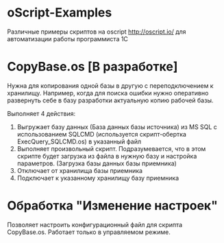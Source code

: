 # oScript-Examples
Различные примеры скриптов на oscript http://oscript.io/ для автоматизации работы программиста 1С



# CopyBase.os [В разработке]

Нужна для копирования одной базы в другую с переподключением к хранилищу. Например, когда для поиска ошибки нужно оперативно развернуть себе в базу разработки актуальную копию рабочей базы.

Выполняет 4 действия:

1. Выгружает базу данных (База данных базы источника) из MS SQL с использованием SQLCMD (используется скрипт-обертка ExecQuery_SQLCMD.os) в указанный файл
2. Выполняет произвольный скрипт. Подразумевается, что в этом скрипте будет загрузка из файла в нужную базу и настройка параметров. (Загрузка базы данных базы приемника)
3. Отключает от хранилища базы приемника
4. Подключает к указанному хранилищу базу приемника

# Обработка "Изменение настроек"

Позволяет настроить конфигурационный файл для скрипта CopyBase.os. Работает только в управляемом режиме.
